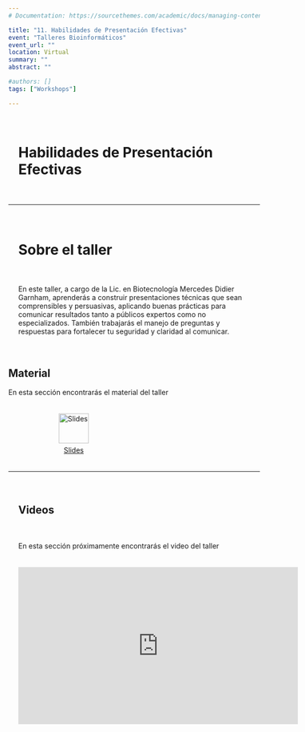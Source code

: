 ```yaml
---
# Documentation: https://sourcethemes.com/academic/docs/managing-content/

title: "11. Habilidades de Presentación Efectivas"
event: "Talleres Bioinformáticos"
event_url: ""
location: Virtual
summary: ""
abstract: ""

#authors: []
tags: ["Workshops"]

---
```

<div style="display: grid; grid-template-columns: 1fr; gap: 20px; padding: 20px;">

# Habilidades de Presentación Efectivas

</div>

--- 

<div style="display: grid; grid-template-columns: 1fr; gap: 20px; padding: 20px;">

# Sobre el taller 

En este taller, a cargo de la Lic. en Biotecnología Mercedes Didier Garnham, aprenderás a construir presentaciones técnicas que sean comprensibles y persuasivas, aplicando buenas prácticas para comunicar resultados tanto a públicos expertos como no especializados. También trabajarás el manejo de preguntas y respuestas para fortalecer tu seguridad y claridad al comunicar.

</div>
</div>


## Material

En esta sección encontrarás el material del taller

<div style="display: grid; grid-template-columns: repeat(2, 1fr); gap: 20px; padding: 20px;">
    <div style="display: flex; flex-direction: column; align-items: center; justify-content: center; text-align: center;">
        <a href="https://drive.google.com/file/d/1Dw1B5g7WPrYxPrRVhZXKRkxf1G0dGVUr/view?usp=sharing">
            <img src="https://img.icons8.com/ios-glyphs/30/000000/ms-powerpoint.png" alt="Slides" style="width: 60px; height: 60px;">
        </a>
        <a href="https://drive.google.com/file/d/1Dw1B5g7WPrYxPrRVhZXKRkxf1G0dGVUr/view?usp=sharing" style="margin-top: 5px;">Slides</a>
    </div>
</div>


--- 

<div style="display: grid; grid-template-columns: 1fr; gap: 20px; padding: 20px;">

## Videos

En esta sección próximamente encontrarás el video del taller

<iframe width="560" height="315" src="https://www.youtube.com/embed/drsuA5_YbtY?si=YQW9L10VeRslVjmt" title="YouTube video player" frameborder="0" allow="accelerometer; autoplay; clipboard-write; encrypted-media; gyroscope; picture-in-picture; web-share" referrerpolicy="strict-origin-when-cross-origin" allowfullscreen></iframe>

</div>

